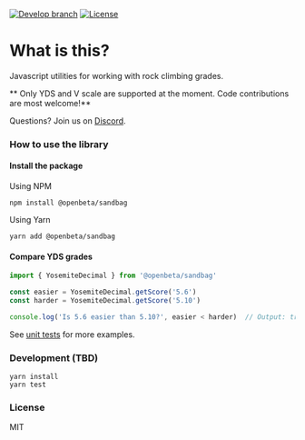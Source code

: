 [![Develop branch](https://github.com/openbeta/climbing-grades/actions/workflows/nodejs.yml/badge.svg?branch=develop)](https://github.com/OpenBeta/climbing-grades/actions/workflows/nodejs.yml?query=develop)  [![License](https://img.shields.io/github/license/openbeta/climbing-grades?style=flat-square)](./LICENSE)
# What is this?

Javascript utilities for working with rock climbing grades.

** Only YDS and V scale are supported at the moment. Code contributions are most welcome!**

Questions?  Join us on [Discord](https://discord.gg/fY9DbRav8h).


### How to use the library

#### Install the package

Using NPM

```
npm install @openbeta/sandbag
```
Using Yarn
```
yarn add @openbeta/sandbag
```

#### Compare YDS grades
```javascript
import { YosemiteDecimal } from '@openbeta/sandbag'

const easier = YosemiteDecimal.getScore('5.6')
const harder = YosemiteDecimal.getScore('5.10')

console.log('Is 5.6 easier than 5.10?', easier < harder)  // Output: true
```

See [unit tests](./tree/develop/src/__tests__) for more examples.

### Development (TBD)

```
yarn install
yarn test
```

### License

MIT
